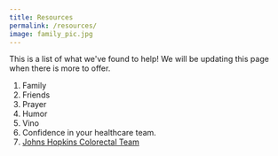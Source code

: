 ```yaml
---
title: Resources
permalink: /resources/
image: family_pic.jpg
---
```


This is a list of what we've found to help!  We will be updating this page when there is more to offer.

1. Family
2. Friends
3. Prayer
4. Humor
5. Vino
6. Confidence in your healthcare team.
7. [Johns Hopkins Colorectal Team](http://www.hopkinsmedicine.org/kimmel_cancer_center/centers/colon_cancer/current_treatments.html)
